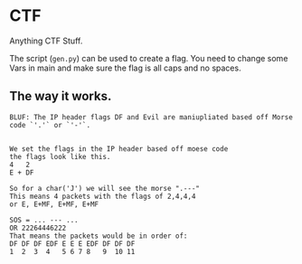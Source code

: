 # CTF
Anything CTF Stuff. 

The script (`gen.py`) can be used to create a flag. You need to change some Vars in main and make sure the flag is all caps and no spaces. 

## The way it works. 
	BLUF: The IP header flags DF and Evil are maniupliated based off Morse code `'.'` or `'-'`.
	

	We set the flags in the IP header based off moese code
	the flags look like this.
	4   2 
	E + DF
	
	So for a char('J') we will see the morse ".---"
	This means 4 packets with the flags of 2,4,4,4
	or E, E+MF, E+MF, E+MF

	SOS = ... --- ...
	OR 22264446222
	That means the packets would be in order of:
	DF DF DF EDF E E E EDF DF DF DF
	1  2  3  4   5 6 7 8   9  10 11 